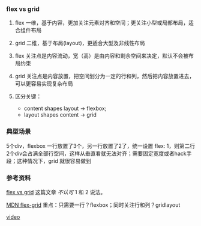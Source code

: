 ### flex vs grid

1. flex 一维，基于内容，更加关注元素对齐和空间；更关注小型或局部布局，适合组件布局
2. grid 二维，基于布局(layout)，更适合大型及非线性布局
3. flex 关注点是内容流动，宽（高）是由内容和剩余空间来决定，默认不会被布局约束
4. grid 关注点是内容放置，把空间划分为一定的行和列，然后把内容放置进去，可以更容易实现复杂布局
5. 区分关键：

    - content shapes layout -> flexbox; 
    - layout shapes content ->  grid

### 典型场景

5个div，flexbox 一行放置了3个，另一行放置了2了，统一设置 flex: 1，则第二行2个div会占满全部行空间，这样从垂直看就无法对齐；需要固定宽度或者hack手段；这种情况下，grid 就很容易做到


### 参考资料
[flex vs grid](https://webdesign.tutsplus.com/articles/flexbox-vs-css-grid-which-should-you-use--cms-30184) 这篇文章 *不认可* 1 和 2 说法。

[MDN flex-grid](https://developer.mozilla.org/en-US/docs/Web/CSS/CSS_Grid_Layout/Relationship_of_Grid_Layout) 重点：只需要一行？flexbox；同时关注行和列？gridlayout

[video](https://www.youtube.com/watch?v=18VLSXfsj94)